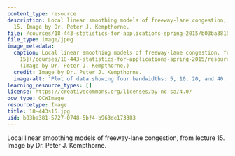 ```yaml
---
content_type: resource
description: Local linear smoothing models of freeway-lane congestion, from lecture
  15. Image by Dr. Peter J. Kempthorne.
file: /courses/18-443-statistics-for-applications-spring-2015/b03ba381572707485bf4b963de173383_18-443s15.jpg
file_type: image/jpeg
image_metadata:
  caption: Local linear smoothing models of freeway-lane congestion, from [Lecture
    15](/courses/18-443-statistics-for-applications-spring-2015/resources/mit18_443s15_lec15).
    (Image by Dr. Peter J. Kempthorne.)
  credit: Image by Dr. Peter J. Kempthorne.
  image-alt: 'Plot of data showing four bandwidths: 5, 10, 20, and 40.'
learning_resource_types: []
license: https://creativecommons.org/licenses/by-nc-sa/4.0/
ocw_type: OCWImage
resourcetype: Image
title: 18-443s15.jpg
uid: b03ba381-5727-0748-5bf4-b963de173383
---
```

Local linear smoothing models of freeway-lane congestion, from lecture 15. Image by Dr. Peter J. Kempthorne.